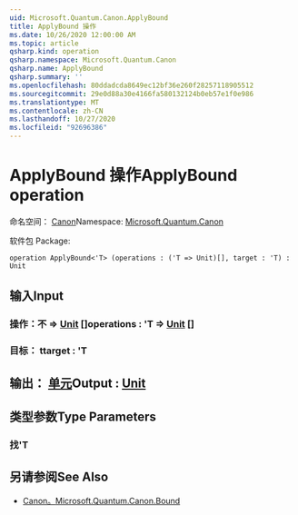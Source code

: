 ```yaml
---
uid: Microsoft.Quantum.Canon.ApplyBound
title: ApplyBound 操作
ms.date: 10/26/2020 12:00:00 AM
ms.topic: article
qsharp.kind: operation
qsharp.namespace: Microsoft.Quantum.Canon
qsharp.name: ApplyBound
qsharp.summary: ''
ms.openlocfilehash: 80ddadcda8649ec12bf36e260f28257118905512
ms.sourcegitcommit: 29e0d88a30e4166fa580132124b0eb57e1f0e986
ms.translationtype: MT
ms.contentlocale: zh-CN
ms.lasthandoff: 10/27/2020
ms.locfileid: "92696386"
---
```

# <a name="applybound-operation"></a><span data-ttu-id="a01ac-102">ApplyBound 操作</span><span class="sxs-lookup"><span data-stu-id="a01ac-102">ApplyBound operation</span></span>

<span data-ttu-id="a01ac-103">命名空间： [Canon](xref:Microsoft.Quantum.Canon)</span><span class="sxs-lookup"><span data-stu-id="a01ac-103">Namespace: [Microsoft.Quantum.Canon](xref:Microsoft.Quantum.Canon)</span></span>

<span data-ttu-id="a01ac-104">软件包 [](https://nuget.org/packages/)</span><span class="sxs-lookup"><span data-stu-id="a01ac-104">Package: [](https://nuget.org/packages/)</span></span>




```qsharp
operation ApplyBound<'T> (operations : ('T => Unit)[], target : 'T) : Unit
```


## <a name="input"></a><span data-ttu-id="a01ac-105">输入</span><span class="sxs-lookup"><span data-stu-id="a01ac-105">Input</span></span>

### <a name="operations--t--unit-"></a><span data-ttu-id="a01ac-106">操作：不 => [Unit](xref:microsoft.quantum.lang-ref.unit) []</span><span class="sxs-lookup"><span data-stu-id="a01ac-106">operations : 'T => [Unit](xref:microsoft.quantum.lang-ref.unit) []</span></span>




### <a name="target--t"></a><span data-ttu-id="a01ac-107">目标： t</span><span class="sxs-lookup"><span data-stu-id="a01ac-107">target : 'T</span></span>





## <a name="output--unit"></a><span data-ttu-id="a01ac-108">输出： [单元](xref:microsoft.quantum.lang-ref.unit)</span><span class="sxs-lookup"><span data-stu-id="a01ac-108">Output : [Unit](xref:microsoft.quantum.lang-ref.unit)</span></span>



## <a name="type-parameters"></a><span data-ttu-id="a01ac-109">类型参数</span><span class="sxs-lookup"><span data-stu-id="a01ac-109">Type Parameters</span></span>

### <a name="t"></a><span data-ttu-id="a01ac-110">找</span><span class="sxs-lookup"><span data-stu-id="a01ac-110">'T</span></span>



## <a name="see-also"></a><span data-ttu-id="a01ac-111">另请参阅</span><span class="sxs-lookup"><span data-stu-id="a01ac-111">See Also</span></span>

- [<span data-ttu-id="a01ac-112">Canon。</span><span class="sxs-lookup"><span data-stu-id="a01ac-112">Microsoft.Quantum.Canon.Bound</span></span>](xref:Microsoft.Quantum.Canon.Bound)